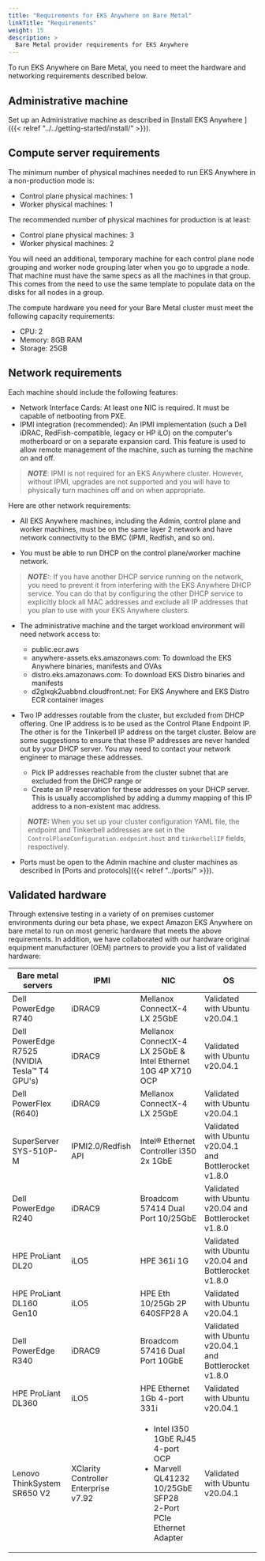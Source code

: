 ```yaml
---
title: "Requirements for EKS Anywhere on Bare Metal"
linkTitle: "Requirements"
weight: 15
description: >
  Bare Metal provider requirements for EKS Anywhere
---
```


To run EKS Anywhere on Bare Metal, you need to meet the hardware and networking requirements described below.


## Administrative machine

Set up an Administrative machine as described in [Install EKS Anywhere ]({{< relref "../../getting-started/install/" >}}).

## Compute server requirements

The minimum number of physical machines needed to run EKS Anywhere in a non-production mode is:

* Control plane physical machines: 1
* Worker physical machines: 1

The recommended number of physical machines for production is at least:

* Control plane physical machines: 3
* Worker physical machines: 2

You will need an additional, temporary machine for each control plane node grouping and worker node grouping later when you go to upgrade a node.
That machine must have the same specs as all the machines in that group.
This comes from the need to use the same template to populate data on the disks for all nodes in a group.

The compute hardware you need for your Bare Metal cluster must meet the following capacity requirements:

* CPU: 2
* Memory: 8GB RAM
* Storage: 25GB

## Network requirements

Each machine should include the following features:

* Network Interface Cards: At least one NIC is required. It must be capable of netbooting from PXE. 
* IPMI integration (recommended): An IPMI implementation (such a Dell iDRAC, RedFish-compatible, legacy or HP iLO) on the computer's motherboard or on a separate expansion card. This feature is used to allow remote management of the machine, such as turning the machine on and off.

>**_NOTE_**: IPMI is not required for an EKS Anywhere cluster. However, without IPMI, upgrades are not supported and you will have to physically turn machines off and on when appropriate.

Here are other network requirements:

* All EKS Anywhere machines, including the Admin, control plane and worker machines, must be on the same layer 2 network and have network connectivity to the BMC (IPMI, Redfish, and so on).

* You must be able to run DHCP on the control plane/worker machine network.

>**_NOTE:_**: If you have another DHCP service running on the network, you need to prevent it from interfering with the EKS Anywhere DHCP service. You can do that by configuring the other DHCP service to explicitly block all MAC addresses and exclude all IP addresses that you plan to use with your EKS Anywhere clusters.

* The administrative machine and the target workload environment will need network access to:

  * public.ecr.aws
  * anywhere-assets.eks.amazonaws.com: To download the EKS Anywhere binaries, manifests and OVAs
  * distro.eks.amazonaws.com: To download EKS Distro binaries and manifests
  * d2glxqk2uabbnd.cloudfront.net: For EKS Anywhere and EKS Distro ECR container images

* Two IP addresses routable from the cluster, but excluded from DHCP offering. One IP address is to be used as the Control Plane Endpoint IP. The other is for the Tinkerbell IP address on the target cluster. Below are some suggestions to ensure that these IP addresses are never handed out by your DHCP server. You may need to contact your network engineer to manage these addresses.

  * Pick IP addresses reachable from the cluster subnet that are excluded from the DHCP range or
  * Create an IP reservation for these addresses on your DHCP server. This is usually accomplished by adding a dummy mapping of this IP address to a non-existent mac address.

>**_NOTE:_** When you set up your cluster configuration YAML file, the endpoint and Tinkerbell addresses are set in the `ControlPlaneConfiguration.endpoint.host` and `tinkerbellIP` fields, respectively.

* Ports must be open to the Admin machine and cluster machines as described in [Ports and protocols]({{< relref "../ports/" >}}).

## Validated hardware

Through extensive testing in a variety of on premises customer environments during our beta phase, we expect Amazon EKS Anywhere on bare metal to run on most generic hardware that meets the above requirements.
In addition, we have collaborated with our hardware original equipment manufacturer (OEM) partners to provide you a list of validated hardware:

| Bare metal servers  | IPMI  | NIC     | OS      |
|---------------------|-------|---------|---------|
| Dell PowerEdge R740 | iDRAC9 |  Mellanox ConnectX-4 LX 25GbE  | Validated with Ubuntu v20.04.1 |
| Dell PowerEdge R7525 (NVIDIA Tesla™ T4 GPU's) | iDRAC9 |  Mellanox ConnectX-4 LX 25GbE & Intel Ethernet 10G 4P X710 OCP | Validated with Ubuntu v20.04.1 |
| Dell PowerFlex (R640) | iDRAC9 | Mellanox ConnectX-4 LX 25GbE | Validated with Ubuntu v20.04.1 |
| SuperServer SYS-510P-M | IPMI2.0/Redfish API | Intel® Ethernet Controller i350 2x 1GbE | Validated with Ubuntu v20.04.1 and Bottlerocket v1.8.0 |
| Dell PowerEdge R240 | iDRAC9 | Broadcom 57414 Dual Port 10/25GbE | Validated with Ubuntu v20.04 and Bottlerocket v1.8.0 |
| HPE ProLiant DL20 | iLO5 | HPE 361i 1G | Validated with Ubuntu v20.04 and Bottlerocket v1.8.0 |
| HPE ProLiant DL160 Gen10 | iLO5 | HPE Eth 10/25Gb 2P 640SFP28 A | Validated with Ubuntu v20.04.1 |
| Dell PowerEdge R340 | iDRAC9 | Broadcom 57416 Dual Port 10GbE | Validated with Ubuntu v20.04.1 and Bottlerocket v1.8.0 |
| HPE ProLiant DL360 | iLO5 | HPE Ethernet 1Gb 4-port 331i | Validated with Ubuntu v20.04.1 |
| Lenovo ThinkSystem SR650 V2 | XClarity Controller Enterprise v7.92 |<ul><li>Intel I350 1GbE RJ45 4-port OCP</li><li>Marvell QL41232 10/25GbE SFP28<br>2-Port PCIe Ethernet Adapter</li></ul>| Validated with Ubuntu v20.04.1 |
